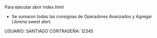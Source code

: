 

Para ejecutar abrir index.html 

* Se sumaron todas las consignas de Operadores Avanzados y Agregar Libreria sweet alert.


USUARIO: SANTIAGO 
CONTRASEÑA: 12345


